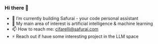 ### Hi there 👋

- 🔭 I’m currently building Safurai - your code personal assistant 
- 🌱 My main area of interest is artificial intelligence & machine learning
- 📫 How to reach me: cifarelli@safurai.com
- ⚡ Reach out if have some interesting project in the LLM space


<!--
**davide221/davide221** is a ✨ _special_ ✨ repository because its `README.md` (this file) appears on your GitHub profile.

Here are some ideas to get you started:

- 🔭 I’m currently working on ...
- 🌱 I’m currently learning ...
- 👯 I’m looking to collaborate on ...
- 🤔 I’m looking for help with ...
- 💬 Ask me about ...
- 📫 How to reach me: ...
- 😄 Pronouns: ...
- ⚡ Fun fact: ...
-->
